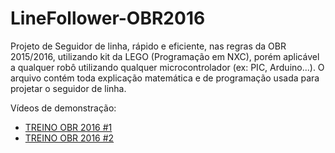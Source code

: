 # LineFollower-OBR2016

Projeto de Seguidor de linha, rápido e eficiente, nas regras da OBR 2015/2016, utilizando kit da LEGO (Programação em NXC), 
porém aplicável a qualquer robô utilizando qualquer microcontrolador (ex: PIC, Arduino...).
O arquivo contém toda explicação matemática e de programação usada para projetar o seguidor de linha.

Vídeos de demonstração:
  - [TREINO OBR 2016 #1](https://www.youtube.com/watch?v=nOpXkmYPDWs)
  - [TREINO OBR 2016 #2](https://www.youtube.com/watch?v=-aNXDttJF8c)
